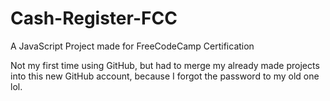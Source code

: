 # Cash-Register-FCC
A JavaScript Project made for FreeCodeCamp Certification

Not my first time using GitHub, but had to merge my already made projects into this new GitHub account, because I forgot the password to my old one lol.
